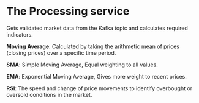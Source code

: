 # The Processing service

Gets validated market data from the Kafka topic and calculates required indicators.


 **Moving Average**: Calculated by taking the arithmetic mean of prices (closing prices) over a specific time period.
 
**SMA**: Simple Moving Average, Equal weighting to all values.

**EMA**: Exponential Moving Average, Gives more weight to recent prices.

**RSI**: The speed and change of price movements to identify overbought or oversold conditions in the market.
